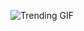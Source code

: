 ![Trending GIF](https://media4.giphy.com/media/v1.Y2lkPThiYjIxNzcybmIzemd3aXI4d3FrdGJxNzRsb2t3NDhxeGlrNnAyeGZlbXltNTNidiZlcD12MV9naWZzX3NlYXJjaCZjdD1n/bGgsc5mWoryfgKBx1u/giphy.gif)
